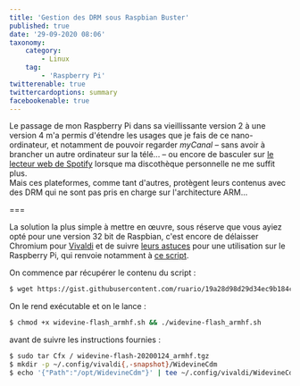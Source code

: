 ```yaml
---
title: 'Gestion des DRM sous Raspbian Buster'
published: true
date: '29-09-2020 08:06'
taxonomy:
    category:
        - Linux
    tag:
        - 'Raspberry Pi'
twitterenable: true
twittercardoptions: summary
facebookenable: true
---
```


Le passage de mon Raspberry Pi dans sa vieillissante version 2 à une version 4 m'a permis d'étendre les usages que je fais de ce nano-ordinateur, et notamment de pouvoir regarder _myCanal_  &ndash; sans avoir à brancher un autre ordinateur sur la télé... &ndash; ou encore de basculer sur [le lecteur web de Spotify](https://open.spotify.com/) lorsque ma discothèque personnelle ne me suffit plus.       
Mais ces plateformes, comme tant d'autres, protègent leurs contenus avec des DRM qui ne sont pas pris en charge sur l'architecture ARM...

===

La solution la plus simple à mettre en œuvre, sous réserve que vous ayiez opté pour une version 32 bit de Raspbian, c'est encore de délaisser Chromium pour [Vivaldi](https://vivaldi.com/fr/) et de suivre [leurs astuces](https://help.vivaldi.com/fr/article/raspberry-pi-astuces-pour-utiliser-vivaldi/) pour une utilisation sur le Raspberry Pi, qui renvoie notamment à [ce script](https://gist.github.com/ruario/19a28d98d29d34ec9b184c42e5f8bf29).

On commence par récupérer le contenu du script&nbsp;:

```bash
$ wget https://gist.githubusercontent.com/ruario/19a28d98d29d34ec9b184c42e5f8bf29/raw/6ff95fa30a291319700b5a75dd558038d3e202c5/widevine-flash_armhf.sh
```

On le rend exécutable et on le lance&nbsp;:

```bash
$ chmod +x widevine-flash_armhf.sh && ./widevine-flash_armhf.sh
```

avant de suivre les instructions fournies&nbsp;:

```bash
$ sudo tar Cfx / widevine-flash-20200124_armhf.tgz
$ mkdir -p ~/.config/vivaldi{,-snapshot}/WidevineCdm
$ echo '{"Path":"/opt/WidevineCdm"}' | tee ~/.config/vivaldi/WidevineCdm/latest-component-updated-widevine-cdm > ~/.config/vivaldi-snapshot/WidevineCdm/latest-component-updated-widevine-cdm
```


